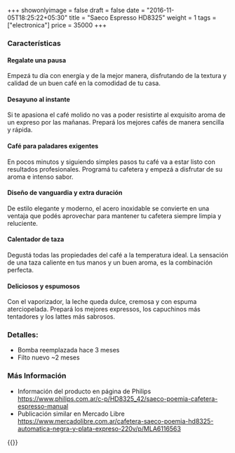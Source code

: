 +++
showonlyimage = false
draft = false
date = "2016-11-05T18:25:22+05:30"
title = "Saeco Espresso HD8325"
weight = 1
tags = ["electronica"]
price = 35000
+++

<!--more-->

### Características

#### Regalate una pausa
Empezá tu día con energía y de la mejor manera, disfrutando de la
textura y calidad de un buen café en la comodidad de tu casa.

#### Desayuno al instante
Si te apasiona el café molido no vas a poder resistirte al exquisito
aroma de un expreso por las mañanas. Prepará los mejores cafés de
manera sencilla y rápida.

#### Café para paladares exigentes
En pocos minutos y siguiendo simples pasos tu café va a estar listo
con resultados profesionales. Programá tu cafetera y empezá a
disfrutar de su aroma e intenso sabor.

#### Diseño de vanguardia y extra duración
De estilo elegante y moderno, el acero inoxidable se convierte en una
ventaja que podés aprovechar para mantener tu cafetera siempre limpia
y reluciente.

#### Calentador de taza
Degustá todas las propiedades del café a la temperatura ideal. La
sensación de una taza caliente en tus manos y un buen aroma, es la
combinación perfecta.

#### Deliciosos y espumosos
Con el vaporizador, la leche queda dulce, cremosa y con espuma
aterciopelada. Prepará los mejores expressos, los capuchinos más
tentadores y los lattes más sabrosos.

### Detalles:

- Bomba reemplazada hace 3 meses
- Filto nuevo ~2 meses

### Más Información

- Información del producto en página de Philips https://www.philips.com.ar/c-p/HD8325_42/saeco-poemia-cafetera-espresso-manual
- Publicación similar en Mercado Libre https://www.mercadolibre.com.ar/cafetera-saeco-poemia-hd8325-automatica-negra-y-plata-expreso-220v/p/MLA6116563

{{<photos>}}
